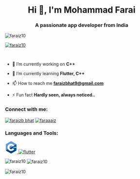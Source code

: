 <h1 align="center">Hi 👋, I'm Mohammad Farai</h1>
<h3 align="center">A passionate app developer from India</h3>

<p align="left"> <img src="https://komarev.com/ghpvc/?username=faraiz10&label=Profile%20views&color=0e75b6&style=flat" alt="faraiz10" /> </p>

<p align="left"> <a href="https://github.com/ryo-ma/github-profile-trophy"><img src="https://github-profile-trophy.vercel.app/?username=faraiz10" alt="faraiz10" /></a> </p>

<p align="left"> <a href="https://twitter.com/" target="blank"><img src="https://img.shields.io/twitter/follow/?logo=twitter&style=for-the-badge" alt="" /></a> </p>

- 🔭 I’m currently working on **C++**

- 🌱 I’m currently learning **Flutter, C++**

- 📫 How to reach me **faraizbhat9@gmail.com**

- ⚡ Fun fact **Hardly seen, always noticed..**

<h3 align="left">Connect with me:</h3>
<p align="left">
<a href="https://fb.com/faraizb bhat" target="blank"><img align="center" src="https://raw.githubusercontent.com/rahuldkjain/github-profile-readme-generator/master/src/images/icons/Social/facebook.svg" alt="faraizb bhat" height="30" width="40" /></a>
<a href="https://instagram.com/faraaaiz" target="blank"><img align="center" src="https://raw.githubusercontent.com/rahuldkjain/github-profile-readme-generator/master/src/images/icons/Social/instagram.svg" alt="faraaaiz" height="30" width="40" /></a>
</p>

<h3 align="left">Languages and Tools:</h3>
<p align="left"> <a href="https://www.w3schools.com/cpp/" target="_blank" rel="noreferrer"> <img src="https://raw.githubusercontent.com/devicons/devicon/master/icons/cplusplus/cplusplus-original.svg" alt="cplusplus" width="40" height="40"/> </a> <a href="https://flutter.dev" target="_blank" rel="noreferrer"> <img src="https://www.vectorlogo.zone/logos/flutterio/flutterio-icon.svg" alt="flutter" width="40" height="40"/> </a> </p>

<p><img align="left" src="https://github-readme-stats.vercel.app/api/top-langs?username=faraiz10&show_icons=true&locale=en&layout=compact" alt="faraiz10" /></p>

<p>&nbsp;<img align="center" src="https://github-readme-stats.vercel.app/api?username=faraiz10&show_icons=true&locale=en" alt="faraiz10" /></p>

<p><img align="center" src="https://github-readme-streak-stats.herokuapp.com/?user=faraiz10&" alt="faraiz10" /></p>
